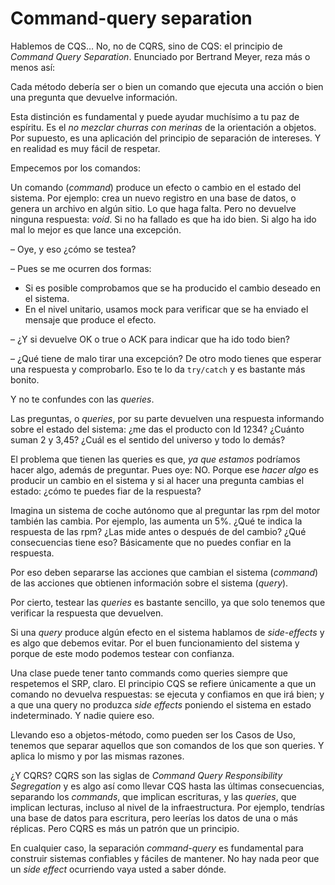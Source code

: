 # Command-query separation

Hablemos de CQS… No, no de CQRS, sino de CQS: el principio de _Command Query Separation_. Enunciado por Bertrand Meyer, reza más o menos así:

Cada método debería ser o bien un comando que ejecuta una acción o bien una pregunta que devuelve información.

Esta distinción es fundamental y puede ayudar muchísimo a tu paz de espíritu. Es el _no mezclar churras con merinas_ de la orientación a objetos. Por supuesto, es una aplicación del principio de separación de intereses. Y en realidad es muy fácil de respetar.

Empecemos por los comandos:

Un comando (_command_) produce un efecto o cambio en el estado del sistema. Por ejemplo: crea un nuevo registro en una base de datos, o genera un archivo en algún sitio. Lo que haga falta. Pero no devuelve ninguna respuesta: _void_. Si no ha fallado es que ha ido bien. Si algo ha ido mal lo mejor es que lance una excepción.

– Oye, y eso ¿cómo se testea?

– Pues se me ocurren dos formas:

* Si es posible comprobamos que se ha producido el cambio deseado en el sistema.
* En el nivel unitario, usamos mock para verificar que se ha enviado el mensaje que produce el efecto.

– ¿Y si devuelve OK o true o ACK para indicar que ha ido todo bien?

– ¿Qué tiene de malo tirar una excepción? De otro modo tienes que esperar una respuesta y comprobarlo. Eso te lo da `try/catch` y es bastante más bonito.

Y no te confundes con las _queries_.

Las preguntas, o _queries_, por su parte devuelven una respuesta informando sobre el estado del sistema: ¿me das el producto con Id 1234? ¿Cuánto suman 2 y 3,45? ¿Cuál es el sentido del universo y todo lo demás?

El problema que tienen las queries es que, _ya que estamos_ podríamos hacer algo, además de preguntar. Pues oye: NO. Porque ese _hacer algo_ es producir un cambio en el sistema y si al hacer una pregunta cambias el estado: ¿cómo te puedes fiar de la respuesta?

Imagina un sistema de coche autónomo que al preguntar las rpm del motor también las cambia. Por ejemplo, las aumenta un 5%. ¿Qué te indica la respuesta de las rpm? ¿Las mide antes o después de del cambio? ¿Qué consecuencias tiene eso? Básicamente que no puedes confiar en la respuesta.

Por eso deben separarse las acciones que cambian el sistema (_command_) de las acciones que obtienen información sobre el sistema (_query_).

Por cierto, testear las _queries_ es bastante sencillo, ya que solo tenemos que verificar la respuesta que devuelven.

Si una _query_ produce algún efecto en el sistema hablamos de _side-effects_ y es algo que debemos evitar. Por el buen funcionamiento del sistema y porque de este modo podemos testear con confianza.

Una clase puede tener tanto commands como queries siempre que respetemos el SRP, claro. El principio CQS se refiere únicamente a que un comando no devuelva respuestas: se ejecuta y confiamos en que irá bien; y a que una query no produzca _side effects_ poniendo el sistema en estado indeterminado. Y nadie quiere eso.

Llevando eso a objetos-método, como pueden ser los Casos de Uso, tenemos que separar aquellos que son comandos de los que son queries. Y aplica lo mismo y por las mismas razones.

¿Y CQRS? CQRS son las siglas de _Command Query Responsibility Segregation_ y es algo así como llevar CQS hasta las últimas consecuencias, separando los _commands_, que implican escrituras, y las _queries_, que implican lecturas, incluso al nivel de la infraestructura. Por ejemplo, tendrías una base de datos para escritura, pero leerías los datos de una o más réplicas. Pero CQRS es más un patrón que un principio.

En cualquier caso, la separación _command-query_ es fundamental para construir sistemas confiables y fáciles de mantener. No hay nada peor que un _side effect_ ocurriendo vaya usted a saber dónde.
